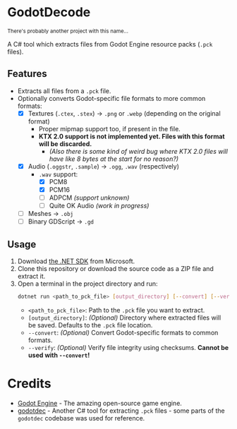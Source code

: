 # GodotDecode
<sub>There's probably another project with this name...</sub>

A C# tool which extracts files from Godot Engine resource packs (`.pck` files).

## Features
- Extracts all files from a `.pck` file.
- Optionally converts Godot-specific file formats to more common formats:
  - [x] Textures (`.ctex`, `.stex`) → `.png` or `.webp` (depending on the original format)
    - Proper mipmap support too, if present in the file.
    - **KTX 2.0 support is not implemented yet. Files with this format will be discarded.**
      - _(Also there is some kind of weird bug where KTX 2.0 files will have like 8 bytes at the start for no reason?)_
  - [x] Audio (`.oggstr`, `.sample`) → `.ogg`, `.wav` (respectively)
    - `.wav` support:
      - [x] PCM8
      - [x] PCM16
      - [ ] ADPCM _(support unknown)_
      - [ ] Quite OK Audio _(work in progress)_
  - [ ] Meshes → `.obj`
  - [ ] Binary GDScript → `.gd`

## Usage
1. Download [the .NET SDK](https://dotnet.microsoft.com/en-us/download) from Microsoft.
2. Clone this repository or download the source code as a ZIP file and extract it.
3. Open a terminal in the project directory and run:
   ```bash
   dotnet run <path_to_pck_file> [output_directory] [--convert] [--verify]
   ```
   - `<path_to_pck_file>`: Path to the `.pck` file you want to extract.
   - `[output_directory]`: _(Optional)_ Directory where extracted files will be saved. Defaults to the `.pck` file location.
   - `--convert`: _(Optional)_ Convert Godot-specific formats to common formats.
   - `--verify`: _(Optional)_ Verify file integrity using checksums. **Cannot be used with `--convert`!**

# Credits
- [Godot Engine](https://godotengine.org/) - The amazing open-source game engine.
- [godotdec](https://github.com/Bioruebe/godotdec) - Another C# tool for extracting `.pck` files - some parts of the `godotdec` codebase was used for reference.
